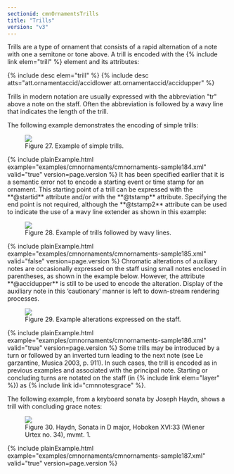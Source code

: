 ```yaml
---
sectionid: cmnOrnamentsTrills
title: "Trills"
version: "v3"
---
```


Trills are a type of ornament that consists of a rapid alternation of a note with
one a
semitone or tone above. A trill is encoded with the {% include link elem="trill" %} element and
its attributes:



{% include desc elem="trill" %}
{% include desc atts="att.ornamentaccid/accidlower att.ornamentaccid/accidupper" %}




Trills in modern notation are usually expressed with the abbreviation "tr" above a
note on
the staff. Often the abbreviation is followed by a wavy line that indicates the length
of the
trill.

The following example demonstrates the encoding of simple trills:

<figure class="figure"><img src="{{ site.baseurl }}/Images/modules/cmnOrnaments/ex_tr.png" class="img-responsive"><figcaption class="figure-caption">Figure 27. Example of simple trills.</figcaption>
</figure>{% include plainExample.html example="examples/cmnornaments/cmnornaments-sample184.xml" valid="true" version=page.version %}
It has been specified earlier that it is a semantic error not to encode a starting
event or
time stamp for an ornament. This starting point of a trill can be expressed with the
**@startid** attribute and/or with the **@tstamp** attribute. Specifying the end
point is not required, although the **@tstamp2** attribute can be used to indicate the
use of a wavy line extender as shown in this example:


<figure class="figure"><img src="{{ site.baseurl }}/Images/modules/cmnOrnaments/ex_trill_wavy.png" class="img-responsive"><figcaption class="figure-caption">Figure 28. Example of trills followed by wavy lines.</figcaption>
</figure>{% include plainExample.html example="examples/cmnornaments/cmnornaments-sample185.xml" valid="false" version=page.version %}
Chromatic alterations of auxiliary notes are occasionally expressed on the staff using
small
notes enclosed in parentheses, as shown in the example below. However, the attribute
**@accidupper** is still to be used to encode the alteration. Display of the auxiliary
note in this ‘cautionary’ manner is left to down-stream rendering
processes.


<figure class="figure"><img src="{{ site.baseurl }}/Images/modules/cmnOrnaments/ex_tr_accid.png" class="img-responsive"><figcaption class="figure-caption">Figure 29. Example alterations expressed on the staff.</figcaption>
</figure>{% include plainExample.html example="examples/cmnornaments/cmnornaments-sample186.xml" valid="true" version=page.version %}
Some trills may be introduced by a turn or followed by an inverted turn leading to
the next
note (see <span class="bibl">Le garzantine, Musica 2003, p. 911</span>). In such cases, the trill is
encoded as in previous examples and associated with the principal note. Starting or
concluding
turns are notated on the staff (in {% include link elem="layer" %}) as {% include link id="cmnnotesgrace" %}.

The following example, from a keyboard sonata by Joseph Haydn, shows a trill with
concluding
grace notes:


<figure class="figure"><img src="{{ site.baseurl }}/Images/modules/cmnOrnaments/ex_tr_grace.png" class="img-responsive"><figcaption class="figure-caption">Figure 30. Haydn, Sonata in D major, Hoboken XVI:33 (Wiener Urtex no. 34), mvmt. 1.</figcaption>
</figure>{% include plainExample.html example="examples/cmnornaments/cmnornaments-sample187.xml" valid="true" version=page.version %}
